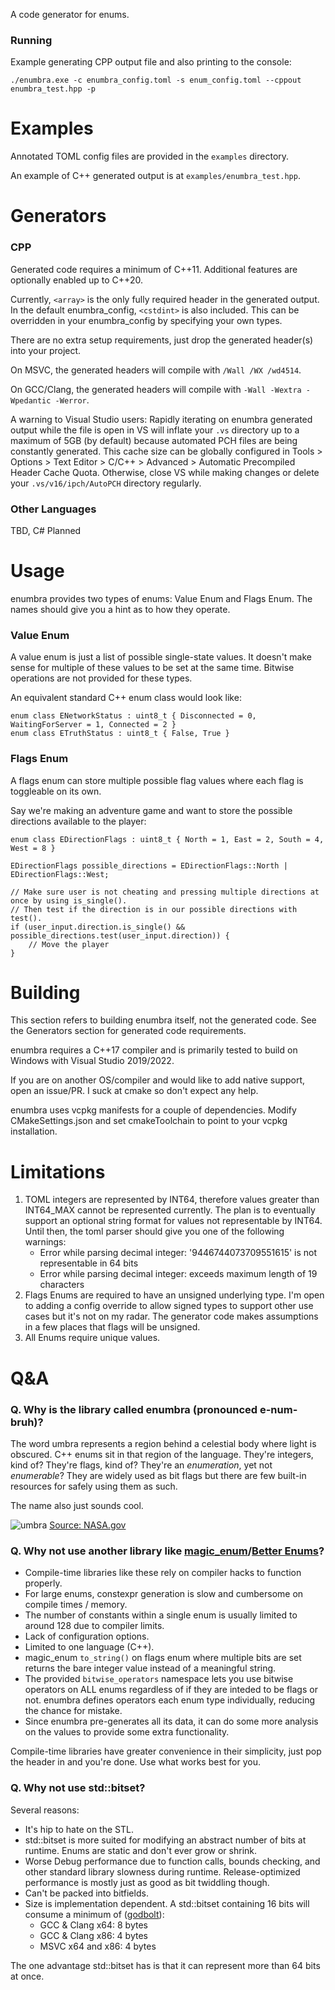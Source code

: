 A code generator for enums.

### Running
Example generating CPP output file and also printing to the console:
```
./enumbra.exe -c enumbra_config.toml -s enum_config.toml --cppout enumbra_test.hpp -p
```

# Examples
Annotated TOML config files are provided in the `examples` directory.

An example of C++ generated output is at `examples/enumbra_test.hpp`.

# Generators

### CPP
Generated code requires a minimum of C++11. Additional features are optionally enabled up to C++20.

Currently, `<array>` is the only fully required header in the generated output.
In the default enumbra_config, `<cstdint>` is also included.
This can be overridden in your enumbra_config by specifying your own types.

There are no extra setup requirements, just drop the generated header(s) into your project.

On MSVC, the generated headers will compile with `/Wall /WX /wd4514`.

On GCC/Clang, the generated headers will compile with `-Wall -Wextra -Wpedantic -Werror`.

A warning to Visual Studio users: Rapidly iterating on enumbra generated output while the file is open in VS will inflate your `.vs` directory up to a maximum of 5GB (by default) because automated PCH files are being constantly generated. 
This cache size can be globally configured in Tools > Options > Text Editor > C/C++ > Advanced > Automatic Precompiled Header Cache Quota.
Otherwise, close VS while making changes or delete your `.vs/v16/ipch/AutoPCH` directory regularly.

### Other Languages
TBD, C# Planned

# Usage
enumbra provides two types of enums: Value Enum and Flags Enum. The names should give you a hint as to how they operate.

### Value Enum
A value enum is just a list of possible single-state values.
It doesn't make sense for multiple of these values to be set at the same time.
Bitwise operations are not provided for these types.

An equivalent standard C++ enum class would look like: 

```
enum class ENetworkStatus : uint8_t { Disconnected = 0, WaitingForServer = 1, Connected = 2 }
enum class ETruthStatus : uint8_t { False, True }
```

### Flags Enum
A flags enum can store multiple possible flag values where each flag is toggleable on its own. 

Say we're making an adventure game and want to store the possible directions available to the player:

```
enum class EDirectionFlags : uint8_t { North = 1, East = 2, South = 4, West = 8 }

EDirectionFlags possible_directions = EDirectionFlags::North | EDirectionFlags::West;

// Make sure user is not cheating and pressing multiple directions at once by using is_single().
// Then test if the direction is in our possible directions with test().
if (user_input.direction.is_single() && possible_directions.test(user_input.direction)) {
    // Move the player
}
```

# Building
This section refers to building enumbra itself, not the generated code. See the Generators section for generated code requirements.

enumbra requires a C++17 compiler and is primarily tested to build on Windows with Visual Studio 2019/2022. 

If you are on another OS/compiler and would like to add native support, open an issue/PR. I suck at cmake so don't expect any help.

enumbra uses vcpkg manifests for a couple of dependencies. Modify CMakeSettings.json and set cmakeToolchain to point to your vcpkg installation.

# Limitations
1. TOML integers are represented by INT64, therefore values greater than INT64_MAX cannot be represented currently. The plan is to eventually support an optional string format for values not representable by INT64. Until then, the toml parser should give you one of the following warnings:
	* Error while parsing decimal integer: '9446744073709551615' is not representable in 64 bits
	* Error while parsing decimal integer: exceeds maximum length of 19 characters
2. Flags Enums are required to have an unsigned underlying type. I'm open to adding a config override to allow signed types to support other use cases but it's not on my radar. The generator code makes assumptions in a few places that flags will be unsigned.
3. All Enums require unique values.

# Q&A
### Q. Why is the library called enumbra (pronounced e-num-bruh)?

The word umbra represents a region behind a celestial body where light is obscured.
C++ enums sit in that region of the language. They're integers, kind of? 
They're flags, kind of? They're an *enumeration*, yet not *enumerable*? 
They are widely used as bit flags but there are few built-in resources for safely using them as such.

The name also just sounds cool.

![umbra](https://www.nasa.gov/sites/default/files/umbra-penumbra.jpg)
[Source: NASA.gov](https://www.nasa.gov/audience/forstudents/k-4/stories/umbra-and-penumbra)

### Q. Why not use another library like [magic_enum](https://github.com/Neargye/magic_enum)/[Better Enums](http://aantron.github.io/better-enums/index.html)?

* Compile-time libraries like these rely on compiler hacks to function properly. 
* For large enums, constexpr generation is slow and cumbersome on compile times / memory.
* The number of constants within a single enum is usually limited to around 128 due to compiler limits.
* Lack of configuration options.
* Limited to one language (C++).
* magic_enum `to_string()` on flags enum where multiple bits are set returns the bare integer value instead of a meaningful string.
* The provided `bitwise_operators` namespace lets you use bitwise operators on ALL enums regardless of if they are inteded to be flags or not.
enumbra defines operators each enum type individually, reducing the chance for mistake.
* Since enumbra pre-generates all its data, it can do some more analysis on the values to provide some extra functionality.

Compile-time libraries have greater convenience in their simplicity, just pop the header in and you're done. Use what works best for you.

### Q. Why not use std::bitset?

Several reasons:
* It's hip to hate on the STL.
* std::bitset is more suited for modifying an abstract number of bits at runtime. Enums are static and don't ever grow or shrink.
* Worse Debug performance due to function calls, bounds checking, and other standard library slowness during runtime. Release-optimized performance is mostly just as good as bit twiddling though.
* Can't be packed into bitfields.
* Size is implementation dependent. A std::bitset containing 16 bits will consume a minimum of ([godbolt](https://godbolt.org/z/v3vxe9oYf)):
    * GCC & Clang x64: 8 bytes
    * GCC & Clang x86: 4 bytes
    * MSVC x64 and x86: 4 bytes

The one advantage std::bitset has is that it can represent more than 64 bits at once.